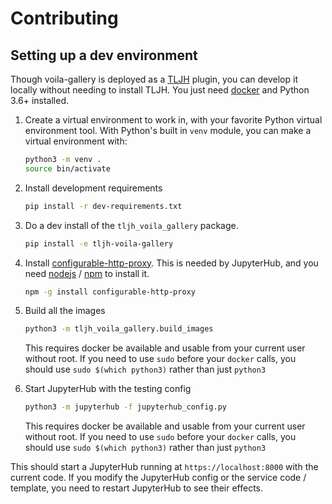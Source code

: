 # Contributing

## Setting up a dev environment

Though voila-gallery is deployed as a [TLJH](https://tljh.jupyter.org)
plugin, you can develop it locally without needing to install TLJH.
You just need [docker](https://docker.com) and Python 3.6+ installed.

1. Create a virtual environment to work in, with your favorite
   Python virtual environment tool. With Python's built in `venv`
   module, you can make a virtual environment with:

   ```bash
   python3 -m venv .
   source bin/activate
   ```

2. Install development requirements

   ```bash
   pip install -r dev-requirements.txt
   ```
2. Do a dev install of the `tljh_voila_gallery` package.

   ```bash
   pip install -e tljh-voila-gallery
   ```

3. Install [configurable-http-proxy](https://github.com/jupyterhub/configurable-http-proxy).
   This is needed by JupyterHub, and you need [nodejs](https://nodejs.org/en/) / [npm](https://npmjs.com)
   to install it.

   ```bash
   npm -g install configurable-http-proxy
   ```

4. Build all the images

   ```bash
   python3 -m tljh_voila_gallery.build_images
   ```

   This requires docker be available and usable from your current
   user without root. If you need to use `sudo` before your `docker`
   calls, you should use `sudo $(which python3)` rather than just
   `python3`

5. Start JupyterHub with the testing config

   ```bash
   python3 -m jupyterhub -f jupyterhub_config.py
   ```

   This requires docker be available and usable from your current
   user without root. If you need to use `sudo` before your `docker`
   calls, you should use `sudo $(which python3)` rather than just
   `python3`

This should start a JupyterHub running at `https://localhost:8000`
with the current code. If you modify the JupyterHub config or the
service code / template, you need to restart JupyterHub to see their
effects.
